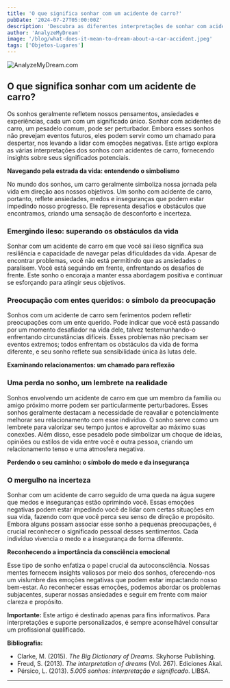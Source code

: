 ```yaml
---
title: 'O que significa sonhar com um acidente de carro?'
pubDate: '2024-07-27T05:00:00Z'
description: 'Descubra as diferentes interpretações de sonhar com acidente de carro, desde uma reflexão sobre suas preocupações até um aviso do seu subconsciente.'
author: 'AnalyzeMyDream'
image: '/blog/what-does-it-mean-to-dream-about-a-car-accident.jpeg'
tags: ['Objetos-Lugares']
---
```


![AnalyzeMyDream.com](/blog/what-does-it-mean-to-dream-about-a-car-accident.jpeg)

## O que significa sonhar com um acidente de carro?

Os sonhos geralmente refletem nossos pensamentos, ansiedades e experiências, cada um com um significado único. Sonhar com acidentes de carro, um pesadelo comum, pode ser perturbador. Embora esses sonhos não prevejam eventos futuros, eles podem servir como um chamado para despertar, nos levando a lidar com emoções negativas. Este artigo explora as várias interpretações dos sonhos com acidentes de carro, fornecendo insights sobre seus significados potenciais.

**Navegando pela estrada da vida: entendendo o simbolismo**

No mundo dos sonhos, um carro geralmente simboliza nossa jornada pela vida em direção aos nossos objetivos. Um sonho com acidente de carro, portanto, reflete ansiedades, medos e inseguranças que podem estar impedindo nosso progresso. Ele representa desafios e obstáculos que encontramos, criando uma sensação de desconforto e incerteza.

### Emergindo ileso: superando os obstáculos da vida

Sonhar com um acidente de carro em que você sai ileso significa sua resiliência e capacidade de navegar pelas dificuldades da vida. Apesar de encontrar problemas, você não está permitindo que as ansiedades o paralisem. Você está seguindo em frente, enfrentando os desafios de frente. Este sonho o encoraja a manter essa abordagem positiva e continuar se esforçando para atingir seus objetivos.

### Preocupação com entes queridos: o símbolo da preocupação

Sonhos com um acidente de carro sem ferimentos podem refletir preocupações com um ente querido. Pode indicar que você está passando por um momento desafiador na vida dele, talvez testemunhando-o enfrentando circunstâncias difíceis. Esses problemas não precisam ser eventos extremos; todos enfrentam os obstáculos da vida de forma diferente, e seu sonho reflete sua sensibilidade única às lutas dele.

**Examinando relacionamentos: um chamado para reflexão**

### Uma perda no sonho, um lembrete na realidade

Sonhos envolvendo um acidente de carro em que um membro da família ou amigo próximo morre podem ser particularmente perturbadores. Esses sonhos geralmente destacam a necessidade de reavaliar e potencialmente melhorar seu relacionamento com esse indivíduo. O sonho serve como um lembrete para valorizar seu tempo juntos e aproveitar ao máximo suas conexões. Além disso, esse pesadelo pode simbolizar um choque de ideias, opiniões ou estilos de vida entre você e outra pessoa, criando um relacionamento tenso e uma atmosfera negativa.

**Perdendo o seu caminho: o símbolo do medo e da insegurança**

### O mergulho na incerteza

Sonhar com um acidente de carro seguido de uma queda na água sugere que medos e inseguranças estão oprimindo você. Essas emoções negativas podem estar impedindo você de lidar com certas situações em sua vida, fazendo com que você perca seu senso de direção e propósito. Embora alguns possam associar esse sonho a pequenas preocupações, é crucial reconhecer o significado pessoal desses sentimentos. Cada indivíduo vivencia o medo e a insegurança de forma diferente.

**Reconhecendo a importância da consciência emocional**

Esse tipo de sonho enfatiza o papel crucial da autoconsciência. Nossas mentes fornecem insights valiosos por meio dos sonhos, oferecendo-nos um vislumbre das emoções negativas que podem estar impactando nosso bem-estar. Ao reconhecer essas emoções, podemos abordar os problemas subjacentes, superar nossas ansiedades e seguir em frente com maior clareza e propósito.

**Importante:** Este artigo é destinado apenas para fins informativos. Para interpretações e suporte personalizados, é sempre aconselhável consultar um profissional qualificado. 

**Bibliografia:**

* Clarke, M. (2015). *The Big Dictionary of Dreams*. Skyhorse Publishing.
* Freud, S. (2013). *The interpretation of dreams* (Vol. 267). Ediciones Akal.
* Pérsico, L. (2013). *5.005 sonhos: interpretação e significado*. LIBSA.

---